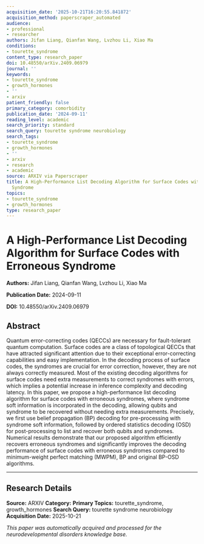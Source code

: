 ```yaml
---
acquisition_date: '2025-10-21T16:20:55.841872'
acquisition_method: paperscraper_automated
audience:
- professional
- researcher
authors: Jifan Liang, Qianfan Wang, Lvzhou Li, Xiao Ma
conditions:
- tourette_syndrome
content_type: research_paper
doi: 10.48550/arXiv.2409.06979
journal: ''
keywords:
- tourette_syndrome
- growth_hormones
- ''
- arxiv
patient_friendly: false
primary_category: comorbidity
publication_date: '2024-09-11'
reading_level: academic
search_priority: standard
search_query: tourette syndrome neurobiology
search_tags:
- tourette_syndrome
- growth_hormones
- ''
- arxiv
- research
- academic
source: ARXIV via Paperscraper
title: A High-Performance List Decoding Algorithm for Surface Codes with Erroneous
  Syndrome
topics:
- tourette_syndrome
- growth_hormones
type: research_paper
---
```


# A High-Performance List Decoding Algorithm for Surface Codes with Erroneous Syndrome

**Authors:** Jifan Liang, Qianfan Wang, Lvzhou Li, Xiao Ma

**Publication Date:** 2024-09-11

**DOI:** 10.48550/arXiv.2409.06979

## Abstract

Quantum error-correcting codes (QECCs) are necessary for fault-tolerant quantum computation. Surface codes are a class of topological QECCs that have attracted significant attention due to their exceptional error-correcting capabilities and easy implementation. In the decoding process of surface codes, the syndromes are crucial for error correction, however, they are not always correctly measured. Most of the existing decoding algorithms for surface codes need extra measurements to correct syndromes with errors, which implies a potential increase in inference complexity and decoding latency. In this paper, we propose a high-performance list decoding algorithm for surface codes with erroneous syndromes, where syndrome soft information is incorporated in the decoding, allowing qubits and syndrome to be recovered without needing extra measurements. Precisely, we first use belief propagation (BP) decoding for pre-processing with syndrome soft information, followed by ordered statistics decoding (OSD) for post-processing to list and recover both qubits and syndromes. Numerical results demonstrate that our proposed algorithm efficiently recovers erroneous syndromes and significantly improves the decoding performance of surface codes with erroneous syndromes compared to minimum-weight perfect matching (MWPM), BP and original BP-OSD algorithms.

---

## Research Details

**Source:** ARXIV
**Category:** 
**Primary Topics:** tourette_syndrome, growth_hormones
**Search Query:** tourette syndrome neurobiology
**Acquisition Date:** 2025-10-21

*This paper was automatically acquired and processed for the neurodevelopmental disorders knowledge base.*
